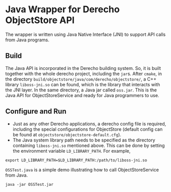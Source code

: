 # Java Wrapper for Derecho ObjectStore API
The wrapper is written using Java Native Interface (JNI) to support API calls from Java programs.

## Build
The Java API is incorporated in the Derecho building system. So, it is built together with the whole derecho project, including the `jar`s.
After `cmake`, in the directory `build/objectstore/java/com/derecho/objectstore/`, a C++ library `liboss-jni.so` can be found, which is the library that interacts with the JNI layer.
In the same directory, a Java jar called `oss.jar`. This is the Java API for ObjectStoreService and ready for Java programmers to use.

## Configure and Run
* Just as any other Derecho applications, a derecho config file is required, including the special configurations for ObjectStore (default config can be found at `objectstore/objectstore-default.cfg`).
* The Java system library path needs to be specified as the directory containing `liboss-jni.so` mentioned above. This can be done by setting the environment variable `LD_LIBRARY_PATH`.
For example,
```
export LD_LIBRARY_PATH=$LD_LIBRARY_PATH:/path/to/liboss-jni.so
```

`OSSTest.java` is a simple demo illustrating how to call ObjectStoreService from Java.
```
java -jar OSSTest.jar
```
